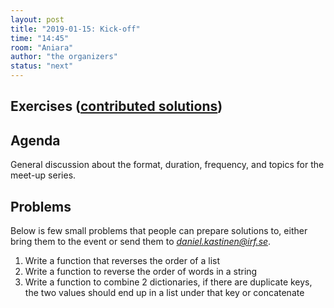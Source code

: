 ```yaml
---
layout: post
title: "2019-01-15: Kick-off"
time: "14:45"
room: "Aniara"
author: "the organizers"
status: "next"
---
```


## Exercises ([contributed solutions](https://github.com/danielk333/python-open-mike/tree/gh-pages/solutions/1))

## Agenda
General discussion about the format, duration, frequency, and topics for the
meet-up series. 

## Problems

Below is few small problems that people can prepare solutions to, either bring them to the event or send them to *daniel.kastinen@irf.se*.
1. Write a function that reverses the order of a list
2. Write a function to reverse the order of words in a string
3. Write a function to combine 2 dictionaries, if there are duplicate keys, the two values should end up in a list under that key or concatenate

